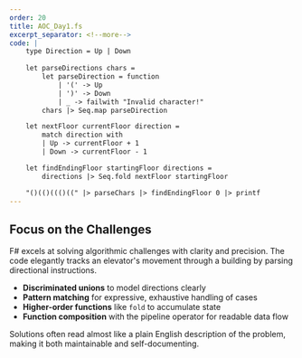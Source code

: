 ```yaml
---
order: 20
title: AOC_Day1.fs
excerpt_separator: <!--more-->
code: |
    type Direction = Up | Down
            
    let parseDirections chars =
        let parseDirection = function
            | '(' -> Up
            | ')' -> Down
            | _ -> failwith "Invalid character!"
        chars |> Seq.map parseDirection

    let nextFloor currentFloor direction =
        match direction with
        | Up -> currentFloor + 1
        | Down -> currentFloor - 1

    let findEndingFloor startingFloor directions =
        directions |> Seq.fold nextFloor startingFloor

    "()(()((()((" |> parseChars |> findEndingFloor 0 |> printf
---
```

## Focus on the Challenges

F# excels at solving algorithmic challenges with clarity and precision. The code elegantly tracks an elevator's movement through a building by parsing directional instructions.
<!--more-->
- **Discriminated unions** to model directions clearly
- **Pattern matching** for expressive, exhaustive handling of cases  
- **Higher-order functions** like `fold` to accumulate state
- **Function composition** with the pipeline operator for readable data flow

Solutions often read almost like a plain English description of the problem, making it both maintainable and self-documenting.
